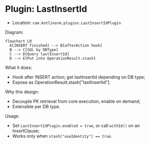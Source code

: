 # Plugin: LastInsertId

- Location: `com.kotlinorm.plugins.LastInsertIdPlugin`

Diagram:
```mermaid
flowchart LR
  A[INSERT finished] --> B[afterAction hook]
  B --> C[SQL by DBType]
  C --> D[Query lastInsertId]
  D --> E[Put into OperationResult.stash]
```

What it does:
- Hook after INSERT action; get lastInsertId depending on DB type;
- Expose as OperationResult.stash["lastInsertId"].

Why this design:
- Decouple PK retrieval from core execution; enable on demand;
- Extensible per DB type.

Usage:
- Set `LastInsertIdPlugin.enabled = true`, or call `withId()` on an InsertClause;
- Works only when `stash["useIdentity"] == true`.
